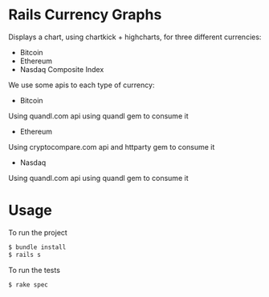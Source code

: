 # Rails Currency Graphs

Displays a chart, using chartkick + highcharts, for three different currencies:

* Bitcoin
* Ethereum
* Nasdaq Composite Index

We use some apis to each type of currency:

* Bitcoin

Using quandl.com api using quandl gem to consume it

* Ethereum

Using cryptocompare.com api and httparty gem to consume it

* Nasdaq

Using quandl.com api using quandl gem to consume it

# Usage

To run the project

```sh
$ bundle install
$ rails s
```

To run the tests

```sh
$ rake spec
```
